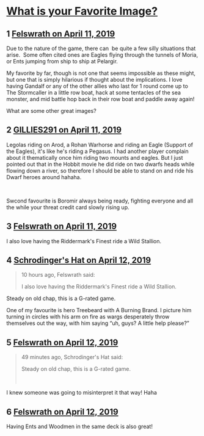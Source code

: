 # [What is your Favorite Image?](https://community.fantasyflightgames.com/topic/293769-what-is-your-favorite-image/)

## 1 [Felswrath on April 11, 2019](https://community.fantasyflightgames.com/topic/293769-what-is-your-favorite-image/?do=findComment&comment=3674829)

Due to the nature of the game, there can  be quite a few silly situations that arise.  Some often cited ones are Eagles flying through the tunnels of Moria, or Ents jumping from ship to ship at Pelargir.

My favorite by far, though is not one that seems impossible as these might, but one that is simply hilarious if thought about the implications. I love having Gandalf or any of the other allies who last for 1 round come up to The Stormcaller in a little row boat, hack at some tentacles of the sea monster, and mid battle hop back in their row boat and paddle away again!

What are some other great images?

## 2 [GILLIES291 on April 11, 2019](https://community.fantasyflightgames.com/topic/293769-what-is-your-favorite-image/?do=findComment&comment=3674839)

Legolas riding on Arod, a Rohan Warhorse and riding an Eagle (Support of the Eagles), it's like he's riding a Pegasus. I had another player complain about it thematically once him riding two mounts and eagles. But I just pointed out that in the Hobbit movie he did ride on two dwarfs heads while flowing down a river, so therefore I should be able to stand on and ride his Dwarf heroes around hahaha.

 

Swcond favourite is Boromir always being ready, fighting everyone and all the while your threat credit card slowly rising up.

## 3 [Felswrath on April 11, 2019](https://community.fantasyflightgames.com/topic/293769-what-is-your-favorite-image/?do=findComment&comment=3674850)

I also love having the Riddermark's Finest ride a Wild Stallion.

## 4 [Schrodinger&#039;s Hat on April 12, 2019](https://community.fantasyflightgames.com/topic/293769-what-is-your-favorite-image/?do=findComment&comment=3675540)

> 10 hours ago, Felswrath said:
> 
> I also love having the Riddermark's Finest ride a Wild Stallion.

Steady on old chap, this is a G-rated game.

One of my favourite is hero Treebeard with A Burning Brand. I picture him turning in circles with his arm on fire as wargs desperately throw themselves out the way, with him saying “uh, guys? A little help please?”

## 5 [Felswrath on April 12, 2019](https://community.fantasyflightgames.com/topic/293769-what-is-your-favorite-image/?do=findComment&comment=3675570)

> 49 minutes ago, Schrodinger's Hat said:
> 
> Steady on old chap, this is a G-rated game.
> 
>  

I knew someone was going to misinterpret it that way! Haha

## 6 [Felswrath on April 12, 2019](https://community.fantasyflightgames.com/topic/293769-what-is-your-favorite-image/?do=findComment&comment=3675572)

Having Ents and Woodmen in the same deck is also great!


